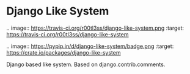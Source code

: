 Django Like System
==================

.. image:: https://travis-ci.org/r00tl3ss/django-like-system.png
    :target: https://travis-ci.org/r00tl3ss/django-like-system

.. image:: https://pypip.in/d/django-like-system/badge.png
   :target: https://crate.io/packages/django-like-system

Django based like system. Based on django.contrib.comments.
